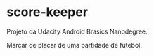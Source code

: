 # score-keeper
Projeto da Udacity Android Brasics Nanodegree.

Marcar de placar de uma partidade de futebol.
